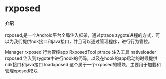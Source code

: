# rxposed

#### 介绍
rxposed,是一个Android平台全局注入框架，通过ptrace zygote进程的方式，可以为我们提供ndk接口和java接口，并且可以通过管理程序，进行行为管控。

Manager rxposed 行为管控app
RxposedTool   ptrace  注入工具
nativeloader  rxposed 注入到zygote中进行hook的代码，以及在hook的app启动的时候提供ndk接口和java接口
loadxposed    这个属于一个rxposed的模块，主要用于加载和管理xposed模块

